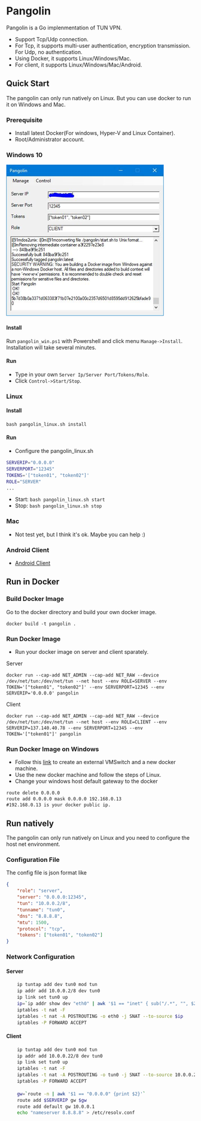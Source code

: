 # Pangolin

Pangolin is a Go implenmentation of TUN VPN. 
* Support Tcp/Udp connection.
* For Tcp, it supports multi-user authentication, encryption transmission. For Udp, no authentication.
* Using Docker, it supports Linux/Windows/Mac.
* For client, it supports Linux/Windows/Mac/Android.


## Quick Start
The pangolin can only run natively on Linux. But you can use docker to run it on Windows and Mac.

### Prerequisite
* Install latest Docker(For windows, Hyper-V and Linux Container).
* Root/Administrator account.

### Windows 10
![window ui](imgs/main.jpg)
#### Install
Run ```pangolin_win.ps1``` with Powershell and click menu ```Manage->Install```. Installation will take several minutes.
#### Run
* Type in your own ```Server Ip/Server Port/Tokens/Role```.
* Click ```Control->Start/Stop```.

### Linux
#### Install
```bash pangolin_linux.sh install```
#### Run
* Configure the pangolin_linux.sh
```bash
SERVERIP="0.0.0.0"
SERVERPORT="12345"
TOKENS='["token01", "token02"]'
ROLE="SERVER"
...
```
* Start: ```bash pangolin_linux.sh start```
* Stop: ```bash pangolin_linux.sh stop```

### Mac
* Not test yet, but I think it's ok. Maybe you can help :)

### Android Client
* [Android Client](https://github.com/xitongsys/pangolin-android)

## Run in Docker
### Build Docker Image
Go to the docker directory and build your own docker image.
```
docker build -t pangolin .
```
### Run Docker Image
* Run your docker image on server and client sparately. 

Server
```
docker run --cap-add NET_ADMIN --cap-add NET_RAW --device /dev/net/tun:/dev/net/tun --net host --env ROLE=SERVER --env TOKEN='["token01", "token02"]' --env SERVERPORT=12345 --env SERVERIP='0.0.0.0' pangolin
```

Client
```
docker run --cap-add NET_ADMIN --cap-add NET_RAW --device /dev/net/tun:/dev/net/tun --net host --env ROLE=CLIENT --env SERVERIP=137.140.40.78 --env SERVERPORT=12345 --env TOKEN='["token01"]' pangolin
```

### Run Docker Image on Windows
* Follow this [link](https://docs.docker.com/machine/drivers/hyper-v/#2-set-up-a-new-external-network-switch-optional) to create an external VMSwitch and a new docker machine.
* Use the new docker machine and follow the steps of Linux.
* Change your windows host default gateway to the docker
```
route delete 0.0.0.0
route add 0.0.0.0 mask 0.0.0.0 192.168.0.13
#192.168.0.13 is your docker public ip.
```

## Run natively
The pangolin can only run natively on Linux and you need to configure the host net environment.
### Configuration File
The config file is json format like
```json
{
    "role": "server",
    "server": "0.0.0.0:12345",
    "tun": "10.0.0.2/8",
    "tunname": "tun0",
    "dns": "8.8.8.8",
    "mtu": 1500,
    "protocol": "tcp",
    "tokens": ["token01", "token02"]
}
```
### Network Configuration
#### Server
```bash
	ip tuntap add dev tun0 mod tun
	ip addr add 10.0.0.2/8 dev tun0
	ip link set tun0 up
	ip=`ip addr show dev "eth0" | awk '$1 == "inet" { sub("/.*", "", $2); print $2 }'`
	iptables -t nat -F
	iptables -t nat -A POSTROUTING -o eth0 -j SNAT --to-source $ip
	iptables -P FORWARD ACCEPT
```
#### Client
```bash
	ip tuntap add dev tun0 mod tun
	ip addr add 10.0.0.22/8 dev tun0
	ip link set tun0 up
	iptables -t nat -F
	iptables -t nat -A POSTROUTING -o tun0 -j SNAT --to-source 10.0.0.22
	iptables -P FORWARD ACCEPT
	
	gw=`route -n | awk '$1 == "0.0.0.0" {print $2}'`
	route add $SERVERIP gw $gw
	route add default gw 10.0.0.1
	echo "nameserver 8.8.8.8" > /etc/resolv.conf
```





